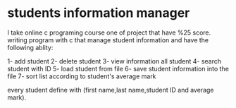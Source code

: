 # students information manager


I take online c programing course one of project that have %25 score. writing program with c that manage student information and have the following ablity: 


1- add student
2- delete student
3- view information all student
4- search student with ID
5- load student from file
6- save student information into the file
7- sort list according to student's average mark

every student define with (first name,last name,student ID and average mark).




